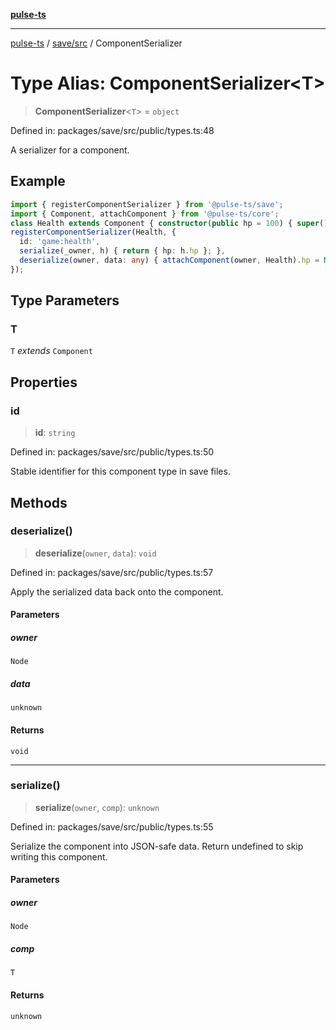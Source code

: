 [**pulse-ts**](../../../README.md)

***

[pulse-ts](../../../README.md) / [save/src](../README.md) / ComponentSerializer

# Type Alias: ComponentSerializer\<T\>

> **ComponentSerializer**\<`T`\> = `object`

Defined in: packages/save/src/public/types.ts:48

A serializer for a component.

## Example

```ts
import { registerComponentSerializer } from '@pulse-ts/save';
import { Component, attachComponent } from '@pulse-ts/core';
class Health extends Component { constructor(public hp = 100) { super(); } }
registerComponentSerializer(Health, {
  id: 'game:health',
  serialize(_owner, h) { return { hp: h.hp }; },
  deserialize(owner, data: any) { attachComponent(owner, Health).hp = Number(data?.hp ?? 0); },
});
```

## Type Parameters

### T

`T` *extends* `Component`

## Properties

### id

> **id**: `string`

Defined in: packages/save/src/public/types.ts:50

Stable identifier for this component type in save files.

## Methods

### deserialize()

> **deserialize**(`owner`, `data`): `void`

Defined in: packages/save/src/public/types.ts:57

Apply the serialized data back onto the component.

#### Parameters

##### owner

`Node`

##### data

`unknown`

#### Returns

`void`

***

### serialize()

> **serialize**(`owner`, `comp`): `unknown`

Defined in: packages/save/src/public/types.ts:55

Serialize the component into JSON-safe data.
Return undefined to skip writing this component.

#### Parameters

##### owner

`Node`

##### comp

`T`

#### Returns

`unknown`
